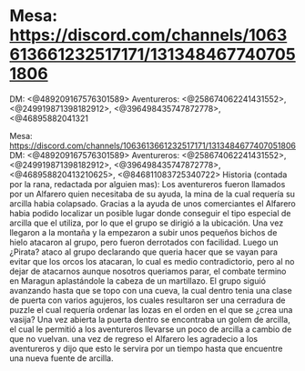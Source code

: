 # Mesa: https://discord.com/channels/1063613661232517171/1313484677407051806
DM: <@489209167576301589> 
Aventureros: <@258674062241431552>, <@249919871398182912>, <@396498435747872778>, <@46895882041321

Mesa: https://discord.com/channels/1063613661232517171/1313484677407051806
DM: <@489209167576301589> 
Aventureros: <@258674062241431552>, <@249919871398182912>, <@396498435747872778>, <@468958820413210625>, <@846811083725340722> 
Historia (contada por la rana, redactada por alguien mas): Los aventureros fueron llamados por un Alfarero quien necesitaba de su ayuda, la mina de la cual requería su arcilla habia colapsado. Gracias a la ayuda de unos comerciantes el Alfarero habia podido localizar un posible lugar donde conseguir el tipo especial de arcilla que el utiliza, por lo que el grupo se dirigió a la ubicación.
Una vez llegaron a la montaña y la empezaron a subir unos pequeños bichos de hielo atacaron al grupo, pero fueron derrotados con facilidad. Luego un ¿Pirata? ataco al grupo declarando que queria hacer que se vayan para evitar que los orcos los atacaran, lo cual es medio contradictorio, pero al no dejar de atacarnos aunque nosotros queriamos parar, el combate termino en Maragun aplastándole la cabeza de un martillazo.
El grupo siguió avanzando hasta que se topo con una cueva, la cual dentro tenia una clase de puerta con varios agujeros, los cuales resultaron ser una cerradura de puzzle el cual requería ordenar las lozas en el orden en el que se ¿crea una vasija? Una vez abierta la puerta dentro se encontraba un golem de arcilla, el cual le permitió a los aventureros llevarse un poco de arcilla a cambio de que no vuelvan.
una vez de regreso el Alfarero les agradecio a los aventureros y dijo que esto le servira por un tiempo hasta que encuentre una nueva fuente de arcilla.

